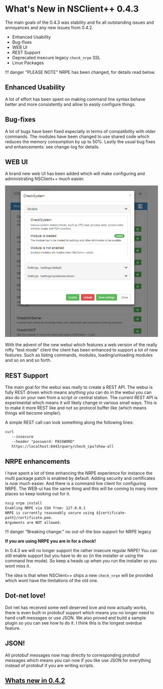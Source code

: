 # What's New in NSClient++ 0.4.3

The main goals of the 0.4.3 was stability and fix all outstanding issues and annoyances and any new issues from 0.4.2.

-   Enhanced Usability
-   Bug-fixes
-   WEB UI
-   REST Support
-   Deprecated insecure legacy `check_nrpe` SSL
-   Linux Packages

!!! danger "PLEASE NOTE"
    NRPE has been changed, for details read below.

## Enhanced Usability

A lot of effort has been spent on making command line syntax behave better and more consistently and allow to easily configure things.

## Bug-fixes

A lot of bugs have been fixed especially in terms of compatibility with older commands.
The modules have been changed to use shared code which reduces the memory consumption by up to 50%.
Lastly the usual bug fixes and enhancements: see change-log for details.

## WEB UI

A brand new web UI has been added which will make configuring and administrating NSClient++ much easier.

![New WEBUI](images/webui.png)

With the advent of the new webui which features a web version of the really nifty "test mode" client the client has been enhanced to support a lot of new features.
Such as listing commands, modules, loading/unloading modules and so on and so forth.

## REST Support

The main goal for the webui was really to create a REST API.
The webui is fully REST driven which means anything you can do in the webui you can also do on your own from a script or central station.
The current REST API is experimental which means it will likely change in various small ways. This is to make it more REST like and not so protocol buffer like (which means things will become simpler).

A simple REST call can look something along the following lines:

```
curl
   --insecure
   --header "password: PASSWORD"
   https://localhost:8443/query/check_cpu?show-all
```

## NRPE enhancements

I have spent a lot of time enhancing the NRPE experience for instance the multi package patch is enabled by default.
Adding security and certificates is now much easier.
And there is a command line client for configuring NRPE.
The WEB-ui has the same thing and this will be coming to many more places so keep looking out for it.

```
nscp nrpe install
Enabling NRPE via SSH from: 127.0.0.1
NRPE is currently reasonably secure using ${certificate-path}/certificate.pem.
Arguments are NOT allowed.
```

!!! danger "Breaking change:"
    no out-of-the box support for NRPE legacy

**If you are using NRPE you are in for a chock!**

In 0.4.3 we will no longer support the rather insecure regular NRPE!
You can still enable support but you have to do so (in the installer or using the command line mode).
So keep a heads up when you run the installer so you wont miss it.

The idea is that when NSClient++ ships a new `check_nrpe` will be provided which wont have the limitations of the old one.

## Dot-net love!

Dot net has received some well deserved love and now actually works, there is even built-in protobuf support which means you no longer need to hand craft messages or use JSON.
We also proved and build a sample plugin so you can see how to do it.
I think this is the longest overdue feature.

## JSON!

All protobuf messages now map directly to corresponding protobuf messages which means you can now if you like use JSON for everything instead of protobuf if you are writing scripts.

## [Whats new in 0.4.2](0.4.2)